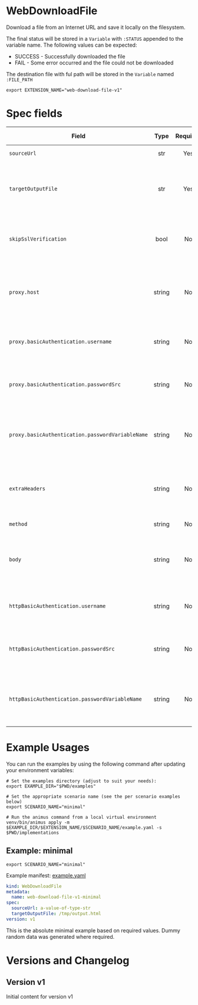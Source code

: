 # WebDownloadFile

Download a file from an Internet URL and save it locally on the filesystem.

The final status will be stored in a `Variable` with `:STATUS` appended to the
variable name. The following values can be expected:

* SUCCESS - Successfully downloaded the file
* FAIL - Some error occurred and the file could not be downloaded

The destination file with ful path will be stored in the `Variable` named `:FILE_PATH`


```shell
export EXTENSION_NAME="web-download-file-v1"
```

# Spec fields

| Field | Type    | Required | In Versions | Description  |
|-------|:-------:|:--------:|:-----------:|--------------|
| `sourceUrl` | str | Yes | v1 | The URL from where to download the file |
| `targetOutputFile` | str | Yes | v1 | The destination file. NOTE: The directory MUST exist. To create the directory first (if needed) consider using a ShellScript as a dependency. |
| `skipSslVerification` | bool | No | v1 | If set to true, skips SSL verification. WARNING: use with caution as this may pose a serious security risk |
| `proxy.host` | string | No | v1 | If you need to pass through a proxy, set the proxy host here. Include the protocol and port, for example `http://` or `https://`. An example: `http://myproxy:3128` |
| `proxy.basicAuthentication.username` | string | No | v1 | If the proxy requires authentication and supports basic authentication, set the username here |
| `proxy.basicAuthentication.passwordSrc` | string | No | v1 | Contains the name of the manifest that will provide the password, for example when using "AwsBoto3GetSecret" |
| `proxy.basicAuthentication.passwordVariableName` | string | No | v1 | Contains the `Variable`` name, depending on source manifest implementation, that will contain the password |
| `extraHeaders` | string | No | v1 | A list of name and value items with additional headers to set for the request. Things like a Authorization header might need to be set. |
| `method` | string | No | v1 | The HTTP method to use (default=GET) |
| `body` | string | No | v1 | Some request types, like POST, requires a body with the data to send. Also remember to set additional headers like "Content Type" as required |
| `httpBasicAuthentication.username` | string | No | v1 | If the remote site requires basic authentication, set the username using this field |
| `httpBasicAuthentication.passwordSrc` | string | No | v1 | Contains the name of the manifest that will provide the password, for example when using "AwsBoto3GetSecret" |
| `httpBasicAuthentication.passwordVariableName` | string | No | v1 | Contains the `Variable`` name, depending on source manifest implementation, that will contain the password |


# Example Usages

You can run the examples by using the following command after updating your environment variables:

```shell
# Set the examples directory (adjust to suit your needs):
export EXAMPLE_DIR="$PWD/examples"

# Set the appropriate scenario name (see the per scenario examples below)
export SCENARIO_NAME="minimal"

# Run the animus command from a local virtual environment
venv/bin/animus apply -m $EXAMPLE_DIR/$EXTENSION_NAME/$SCENARIO_NAME/example.yaml -s $PWD/implementations
```



## Example: minimal

```shell
export SCENARIO_NAME="minimal"
```

Example manifest: [example.yaml](/media/nicc777/data/nicc777/git/Personal/GitHub/py-animus-extensions/examples/web-download-file-v1/minimal/example.yaml)

```yaml
kind: WebDownloadFile
metadata:
  name: web-download-file-v1-minimal
spec:
  sourceUrl: a-value-of-type-str
  targetOutputFile: /tmp/output.html
version: v1

```

This is the absolute minimal example based on required values. Dummy random data was generated where required.
        

# Versions and Changelog

## Version v1

Initial content for version v1
